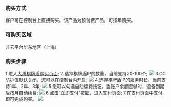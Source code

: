 ### 购买方式
客户可在控制台上直接购买。该产品为预付费产品，可按年购买。

### 可购买区域
非云平台华东地区（上海） 

### 购买步骤
1.进入[大禹棋牌盾购买页面](https://buy.tce.fsphere.cn/cgp_ip);
2.选择棋牌盾IP的数量，当前支持20-100个;
![](https://mc.qcloudimg.com/static/img/e6fd886bfa368b440e03e1190a11930f/image.png)
3.CC防护值默认关闭，您可以在控制台内开启;
![](https://mc.qcloudimg.com/static/img/fcf5b3ed64962125ad9c9b8612020306/image.png)
4.选择棋牌盾IP的服务时长，当前支持1年、2年、3年;
![](https://mc.qcloudimg.com/static/img/f5ce9ccbe37dbef2d655771ba59022b7/image.png)
5.您可以勾选自动续费按钮，当账户余额足够时，设备到期后按月自动续费;
![](https://mc.qcloudimg.com/static/img/0eba5461d457ee5d3a5248ba64b40454/image.png)
6.点击“立即支付”按钮，进入支付页面;
7.在支付页面中支付即可完成购买。
![](https://mc.qcloudimg.com/static/img/f92cc236d73208cd10cc35cd9687a0f2/image.png)